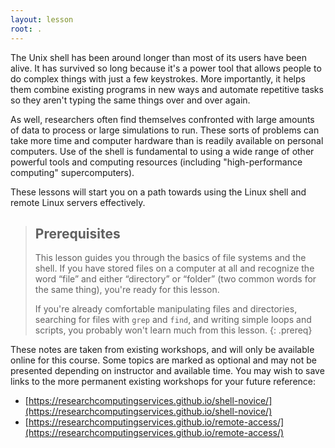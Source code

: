 ```yaml
---
layout: lesson
root: .
---
```


The Unix shell has been around longer than most of its users have been alive. It has survived so long because it's a power tool that allows people to do complex things with just a few keystrokes. More importantly, it helps them combine existing programs in new ways and automate repetitive tasks so they aren't typing the same things over and over again.

As well, researchers often find themselves confronted with large amounts of data to process or large simulations to run.  These sorts of problems can take more time and computer hardware than is readily available on personal computers.  Use of the shell is fundamental to using a wide range of other powerful tools and computing resources (including "high-performance computing" supercomputers).

These lessons will start you on a path towards using the Linux shell and remote Linux servers effectively.

> ## Prerequisites
>
> This lesson guides you through the basics of file systems and the
> shell.  If you have stored files on a computer at all and recognize
> the word “file” and either “directory” or “folder” (two common words
> for the same thing), you're ready for this lesson.
>
> If you're already comfortable manipulating files and directories,
> searching for files with `grep` and `find`, and writing simple loops
> and scripts, you probably won't learn much from this lesson.
{: .prereq}

These notes are taken from existing workshops, and will only be available online for this course.  Some topics are marked as optional and may not be presented depending on instructor and available time.  You may wish to save links to the more permanent existing workshops for your future reference:
  - [https://researchcomputingservices.github.io/shell-novice/](https://researchcomputingservices.github.io/shell-novice/)
  - [https://researchcomputingservices.github.io/remote-access/](https://researchcomputingservices.github.io/remote-access/)
